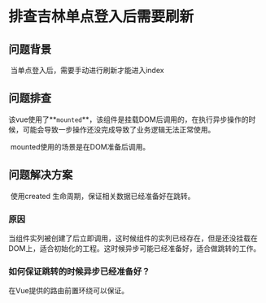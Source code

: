 # 排查吉林单点登入后需要刷新

## 问题背景

​	当单点登入后，需要手动进行刷新才能进入index

## 问题排查

​	该vue使用了**`mounted`**，该组件是挂载DOM后调用的，在执行异步操作的时候，可能会导致一步操作还没完成导致了业务逻辑无法正常使用。

​	mounted使用的场景是在DOM准备后调用。

## 问题解决方案

​	使用created 生命周期，保证相关数据已经准备好在跳转。

### 原因

​	当组件实列被创建了后立即调用，这时候组件的实列已经存在，但是还没挂载在DOM上，适合初始化的工程。这时候异步可能已经准备好，适合做跳转的工作。

### 如何保证跳转的时候异步已经准备好？

在Vue提供的路由前置环绕可以保证。





